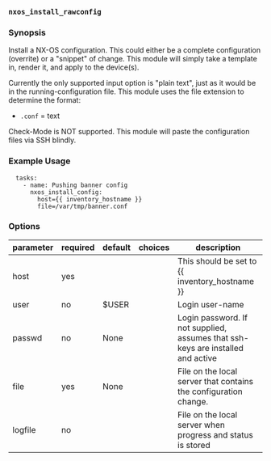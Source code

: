 ### `nxos_install_rawconfig`

### Synopsis

Install a NX-OS configuration.  This could either be a complete configuration (overrite) or a "snippet" of change.
This module will simply take a template in, render it, and apply to the device(s).

Currently the only supported input option is "plain text", just as it would be in the running-configuration file.  This module uses the file extension to determine the format:

* `.conf` = text

Check-Mode is NOT supported. This module will paste the configuration files via SSH blindly.

### Example Usage

````
  tasks:
    - name: Pushing banner config
      nxos_install_config:
        host={{ inventory_hostname }}
        file=/var/tmp/banner.conf
````

### Options

| parameter 	| required 	| default 	| choices     	| description                                                                                                                                	|
|-----------	|----------	|---------	|-------------	|--------------------------------------------------------------------------------------------------------------------------------------------	|
| host      	| yes      	|         	|             	| This should be set to {{ inventory_hostname }}                                                                                             	|
| user      	| no       	| $USER   	|             	| Login user-name                                                                                                                            	|
| passwd    	| no       	| None    	|             	| Login password.  If not supplied, assumes that ssh-keys are installed and active                                                           	|
| file      	| yes      	| None    	|             	| File on the local server that contains the configuration change.                                                                           	|
| logfile   	| no       	|         	|             	| File on the local server when progress and status is stored                                                                                	|
